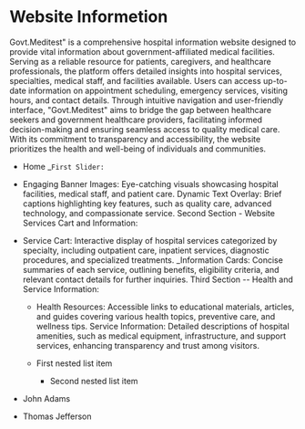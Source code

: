# Website Informetion
Govt.Meditest" is a comprehensive hospital information website designed to provide vital information about government-affiliated medical facilities. Serving as a reliable resource for patients, caregivers, and healthcare professionals, the platform offers detailed insights into hospital services, specialties, medical staff, and facilities available. Users can access up-to-date information on appointment scheduling, emergency services, visiting hours, and contact details. Through intuitive navigation and user-friendly interface, "Govt.Meditest" aims to bridge the gap between healthcare seekers and government healthcare providers, facilitating informed decision-making and ensuring seamless access to quality medical care. With its commitment to transparency and accessibility, the website prioritizes the health and well-being of individuals and communities.
- Home
_```First Slider:```
- Engaging Banner Images: Eye-catching visuals showcasing hospital facilities, medical staff, and patient care.
Dynamic Text Overlay: Brief captions highlighting key features, such as quality care, advanced technology, and compassionate service. Second Section - Website Services Cart and Information:

- Service Cart: Interactive display of hospital services categorized by specialty, including outpatient care, inpatient services, diagnostic procedures, and specialized treatments.
    _Information Cards: Concise summaries of each service, outlining benefits, eligibility criteria, and relevant contact details for further inquiries. Third Section -- Health and Service Information:

  - Health Resources: Accessible links to educational materials, articles, and guides covering various health topics, preventive care, and wellness tips.
Service Information: Detailed descriptions of hospital amenities, such as medical equipment, infrastructure, and support services, enhancing transparency and trust among visitors.
  
  - First nested list item
     - Second nested list item

* John Adams
+ Thomas Jefferson
